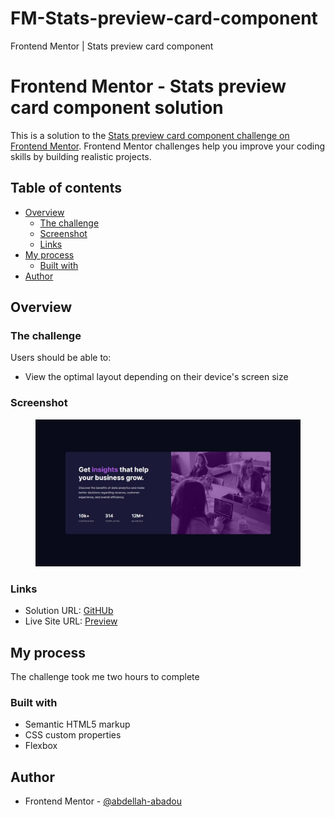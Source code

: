 # FM-Stats-preview-card-component
Frontend Mentor | Stats preview card component

# Frontend Mentor - Stats preview card component solution

This is a solution to the [Stats preview card component challenge on Frontend Mentor](https://www.frontendmentor.io/challenges/stats-preview-card-component-8JqbgoU62). Frontend Mentor challenges help you improve your coding skills by building realistic projects. 

## Table of contents

- [Overview](#overview)
  - [The challenge](#the-challenge)
  - [Screenshot](#screenshot)
  - [Links](#links)
- [My process](#my-process)
  - [Built with](#built-with)
- [Author](#author)

## Overview

### The challenge

Users should be able to:

- View the optimal layout depending on their device's screen size

### Screenshot

<figure>
  <img src="screenshot.png" alt="screenshot">
</figure>

### Links

- Solution URL: [GitHUb](https://github.com/abdellah-abadou/FM-Stats-preview-card-component)
- Live Site URL: [Preview](https://f-m-stats-preview-card-component.netlify.app/)

## My process

The challenge took me two hours to complete

### Built with

- Semantic HTML5 markup
- CSS custom properties
- Flexbox

## Author

- Frontend Mentor - [@abdellah-abadou](https://www.frontendmentor.io/profile/abdellah-abadou)


